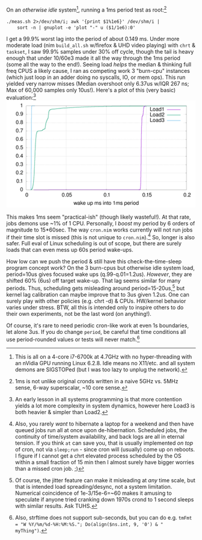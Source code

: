 On an *otherwise idle* system[^1], running a 1ms period test as root:[^2]
```
./meas.sh 2>/dev/shm/i; awk '{print $1%1e6}' /dev/shm/i |
    sort -n | gnuplot -e 'plot "-" u ($1/1e6):0'
```
I get a 99.9% worst lag into the period of about 0.149 ms.  Under more moderate
load (nim `build_all.sh` w/firefox & UHD video playing) with `chrt` & `taskset`,
I saw 99.9% samples under 30% off cycle, though the tail is heavy enough that
under 10/60e3 made it all the way through the 1ms period (some all the way to
the end!).  Seeing load *helps* the median & thinking full freq CPUS a likely
cause, I ran as competing work 3 "burn-cpu" instances (which just loop in an
adder doing no syscalls, IO, or mem ops).  This run yielded very narrow misses
(Median overshoot only 6.37us w/IQR 267 ns; Max of 60,000 samples only 10us!).
Here's a plot of this (very basic) evaluation:[^3]
![wakeUps](https://raw.githubusercontent.com/c-blake/cron/main/test/wakeUps.png)

This makes 1ms seem "practical-ish" (though likely wasteful!).  At that rate,
jobs demons use ~1% of 1 CPU.  Personally, I *boost* my period by 6 orders of
magnitude to 15\*60sec.  The way `cron.nim` works currently will not run jobs if
their time slot is missed (this is not unique to `cron.nim`).[^4]  So, longer is also safer.  Full eval of Linux
scheduling is out of scope, but there are surely loads that can even mess up 60s
period wake-ups.

How low can we push the period & still have this check-the-time-sleep program
concept work?  On the 3 burn-cpus but otherwise idle system load, period=10us
gives focused wake ups (q.99-q.01=1.2us).  *However*, they are shifted 60% (6us)
off target wake-up.  That lag seems similar for many periods.  Thus, scheduling
gets misleading around period=15-20us,[^5] but kernel lag calibration can maybe
improve that to 3us given 1.2us.  One can surely play with other policies (e.g.
chrt -d) & CPUs.  HW/kernel behavior varies under stress.  BTW, all this is
intended only to inspire others to do their own experiments, not be the last
word (on anything!).

Of course, it's rare to need periodic cron-like work at even 1s boundaries, let
alone 3us.  If you do change `period`, be careful that time conditions all use
period-rounded values or tests will never match.[^6]

[^1]: This is all on a 4-core i7-6700k at 4.7GHz with no hyper-threading with an
nVidia GPU running Linux 6.2.8.  Idle means no X11/etc. and all system demons
are SIGSTOPed (but I was too lazy to unplug the network).

[^2]: 1ms is not unlike original cronds written in a naive 5GHz vs. 5MHz sense,
6-way superscalar, ~10 core sense.

[^3]: An early lesson in all systems programming is that more contention yields
a lot more complexity in system dynamics, however here Load3 is both heavier &
simpler than Load2.

[^4]: Also, you rarely *want* to hibernate a laptop for a weekend and then have
queued jobs run all at once upon de-hibernation.  Scheduled jobs, the continuity
of time/system availability, and back logs are all in eternal tension.  If you
think `at` can save you, that is usually implemented *on top* of cron, not via
`sleep;run` - since cron will (usually) come up on reboots.  I figure if I
cannot get a chrt elevated process scheduled by the OS within a small fraction
of 15 min then I almost surely have bigger worries than a missed cron job. ;)

[^5]: Of course, the jitter feature can make it misleading at *any* time scale,
but that is intended load spreading/desync, not a system limitation.  Numerical
coincidence of 1e-3/15e-6=~60 makes it amusing to speculate if anyone tried
cranking down 1970s crond to 1 second sleeps with similar results.  Ask TUHS.

[^6]: Also, strftime does not support sub-seconds, but you can do e.g. `tmFmt =
"W %Y/%m/%d-%H:%M:%S."; Do(align($ns.int, 9, '0') & " myThing")`.
